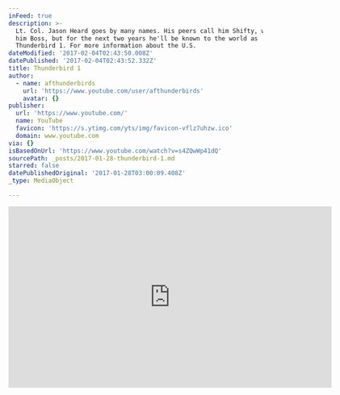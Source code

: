 ```yaml
---
inFeed: true
description: >-
  Lt. Col. Jason Heard goes by many names. His peers call him Shifty, we call
  him Boss, but for the next two years he'll be known to the world as
  Thunderbird 1. For more information about the U.S.
dateModified: '2017-02-04T02:43:50.008Z'
datePublished: '2017-02-04T02:43:52.332Z'
title: Thunderbird 1
author:
  - name: afthunderbirds
    url: 'https://www.youtube.com/user/afthunderbirds'
    avatar: {}
publisher:
  url: 'https://www.youtube.com/'
  name: YouTube
  favicon: 'https://s.ytimg.com/yts/img/favicon-vflz7uhzw.ico'
  domain: www.youtube.com
via: {}
isBasedOnUrl: 'https://www.youtube.com/watch?v=s4ZQwWp41dQ'
sourcePath: _posts/2017-01-28-thunderbird-1.md
starred: false
datePublishedOriginal: '2017-01-28T03:00:09.408Z'
_type: MediaObject

---
```

<iframe src="https://cdn.embedly.com/widgets/media.html?src=https%3A%2F%2Fwww.youtube.com%2Fembed%2Fs4ZQwWp41dQ%3Ffeature%3Doembed&amp;url=http%3A%2F%2Fwww.youtube.com%2Fwatch%3Fv%3Ds4ZQwWp41dQ&amp;image=https%3A%2F%2Fi.ytimg.com%2Fvi%2Fs4ZQwWp41dQ%2Fhqdefault.jpg&amp;key=b7d04c9b404c499eba89ee7072e1c4f7&amp;type=text%2Fhtml&amp;schema=youtube" width="640" height="360" scrolling="no" frameborder="0" allowfullscreen="" style=""></iframe>